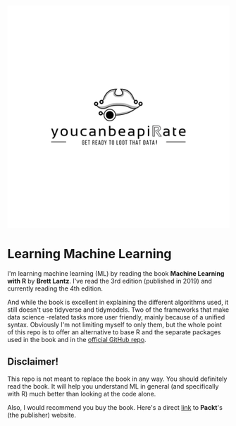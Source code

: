 ![](machine_learning_with_r_4th_ed/img/youcanbeapirate-wb-sparkline.jpg)

# Learning Machine Learning

I'm learning machine learning (ML) by reading the book __Machine Learning with R__ by __Brett Lantz__. I've read the 3rd edition (published in 2019) and currently reading the 4th edition.

And while the book is excellent in explaining the different algorithms used, it still doesn't use tidyverse and tidymodels. Two of the frameworks that make data science -related tasks more user friendly, mainly because of a unified syntax. Obviously I'm not limiting myself to only them, but the whole point of this repo is to offer an alternative to base R and the separate packages used in the book and in the [official GitHub repo](https://github.com/PacktPublishing/Machine-Learning-with-R-Fourth-Edition).

## Disclaimer!
This repo is not meant to replace the book in any way. You should definitely read the book. It will help you understand ML in general (and specifically with R) much better than looking at the code alone.

Also, I would recommend you buy the book. Here's a direct [link](https://www.packtpub.com/product/machine-learning-with-r-fourth-edition/9781801071321) to __Packt__'s (the publisher) website.